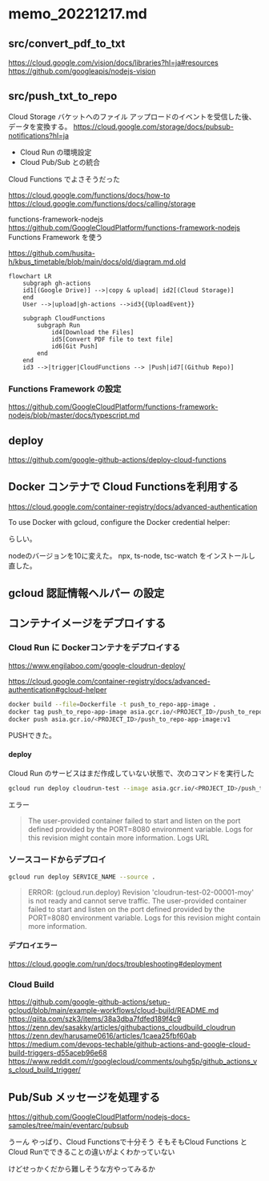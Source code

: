 # memo_20221217.md

## src/convert_pdf_to_txt

https://cloud.google.com/vision/docs/libraries?hl=ja#resources
https://github.com/googleapis/nodejs-vision

## src/push_txt_to_repo

Cloud Storage バケットへのファイル アップロードのイベントを受信した後、データを変換する。
https://cloud.google.com/storage/docs/pubsub-notifications?hl=ja

- Cloud Run の環境設定
- Cloud Pub/Sub との統合

Cloud Functions でよさそうだった

https://cloud.google.com/functions/docs/how-to
https://cloud.google.com/functions/docs/calling/storage

functions-framework-nodejs
https://github.com/GoogleCloudPlatform/functions-framework-nodejs
Functions Framework を使う

https://github.com/husita-h/kbus_timetable/blob/main/docs/old/diagram.md.old

```mermaid
flowchart LR
    subgraph gh-actions
    id1[(Google Drive)] -->|copy & upload| id2[(Cloud Storage)]
    end
    User -->|upload|gh-actions -->id3{{UploadEvent}}

    subgraph CloudFunctions
        subgraph Run
            id4[Download the Files]
            id5[Convert PDF file to text file]
            id6[Git Push]
        end
    end
    id3 -->|trigger|CloudFunctions --> |Push|id7[(Github Repo)]
```

### Functions Framework の設定

https://github.com/GoogleCloudPlatform/functions-framework-nodejs/blob/master/docs/typescript.md




## deploy

https://github.com/google-github-actions/deploy-cloud-functions

## Docker コンテナで Cloud Functionsを利用する

https://cloud.google.com/container-registry/docs/advanced-authentication

To use Docker with gcloud, configure the Docker credential helper:

らしい。

nodeのバージョンを10に変えた。
npx, ts-node, tsc-watch をインストールし直した。

## gcloud 認証情報ヘルパー の設定


## コンテナイメージをデプロイする

### Cloud Run に Dockerコンテナをデプロイする

https://www.engilaboo.com/google-cloudrun-deploy/

https://cloud.google.com/container-registry/docs/advanced-authentication#gcloud-helper

```sh
docker build --file=Dockerfile -t push_to_repo-app-image .
docker tag push_to_repo-app-image asia.gcr.io/<PROJECT_ID>/push_to_repo-app-image:v1
docker push asia.gcr.io/<PROJECT_ID>/push_to_repo-app-image:v1
```

PUSHできた。

#### deploy

Cloud Run のサービスはまだ作成していない状態で、次のコマンドを実行した

```sh
gcloud run deploy cloudrun-test --image asia.gcr.io/<PROJECT_ID>/push_to_repo-app-image:v1 --region asia-east1 --platform managed
```

エラー

> The user-provided container failed to start and listen on the port defined provided by the PORT=8080 environment variable. Logs for this revision might contain more information. Logs URL

### ソースコードからデプロイ

```sh
gcloud run deploy SERVICE_NAME --source .
```

>ERROR: (gcloud.run.deploy) Revision 'cloudrun-test-02-00001-moy' is not ready and cannot serve traffic. The user-provided container failed to start and listen on the port defined provided by the PORT=8080 environment variable. Logs for this revision might contain more information.

#### デプロイエラー

https://cloud.google.com/run/docs/troubleshooting#deployment


### Cloud Build

https://github.com/google-github-actions/setup-gcloud/blob/main/example-workflows/cloud-build/README.md
https://qiita.com/szk3/items/38a3dba7fdfed189f4c9
https://zenn.dev/sasakky/articles/githubactions_cloudbuild_cloudrun
https://zenn.dev/harusame0616/articles/1caea25fbf60ab
https://medium.com/devops-techable/github-actions-and-google-cloud-build-triggers-d55aceb96e68
https://www.reddit.com/r/googlecloud/comments/ouhg5p/github_actions_vs_cloud_build_trigger/


## Pub/Sub メッセージを処理する

https://github.com/GoogleCloudPlatform/nodejs-docs-samples/tree/main/eventarc/pubsub

うーん
やっぱり、Cloud Functionsで十分そう
そもそもCloud Functions と Cloud Runでできることの違いがよくわかっていない

けどせっかくだから難しそうな方やってみるか
